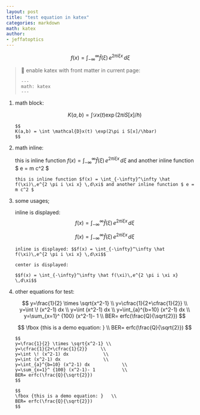 ```yaml
---
layout: post
title: "test equation in katex"
categories: markdown
math: katex
author:
- jeffatoptics
---
```


$$
f(x) = \int_{-\infty}^\infty \hat f(\xi)\,e^{2 \pi i \xi x} \,d\xi
$$

> 📝 enable katex with front matter in current page:
> ```
> ---
> math: katex
> ---
> ```

1. math block:

    $$
    K(a,b) = \int \mathcal{D}x(t) \exp(2\pi i S[x]/\hbar)
    $$
    ```
    $$
    K(a,b) = \int \mathcal{D}x(t) \exp(2\pi i S[x]/\hbar)
    $$
    ```
1. math inline:

    this is inline function $f(x) = \int_{-\infty}^\infty \hat f(\xi)\,e^{2 \pi i \xi x} \,d\xi$ and another inline function $ e = m c^2 $

    ```
    this is inline function $f(x) = \int_{-\infty}^\infty \hat f(\xi)\,e^{2 \pi i \xi x} \,d\xi$ and another inline function $ e = m c^2 $
    ```
1.  some usages;
    
    inline is displayed: $$f(x) = \int_{-\infty}^\infty \hat f(\xi)\,e^{2 \pi i \xi x} \,d\xi$$

    $$f(x) = \int_{-\infty}^\infty \hat f(\xi)\,e^{2 \pi i \xi x} \,d\xi$$
    ```
    inline is displayed: $$f(x) = \int_{-\infty}^\infty \hat f(\xi)\,e^{2 \pi i \xi x} \,d\xi$$

    center is displayed:

    $$f(x) = \int_{-\infty}^\infty \hat f(\xi)\,e^{2 \pi i \xi x} \,d\xi$$
    ```
1. other equations for test:
    
    $$
    y=\frac{1}{2} \times \sqrt{x^2-1} \\
    y=\cfrac{1}{2+\cfrac{1}{2}}     \\
    y=\int \! (x^2-1) dx             \\
    y=\int (x^2-1) dx                \\
    y=\int_{a}^{b=10} (x^2-1) dx            \\
    y=\sum_{x=1}^ {100} (x^2-1)- 1          \\
    BER= erfc(\frac{Q}{\sqrt{2}})
    $$
    
    $$
    \fbox {this is a demo equation: }   \\
    BER= erfc(\frac{Q}{\sqrt{2}})
    $$

    ```
    $$
    y=\frac{1}{2} \times \sqrt{x^2-1} \\
    y=\cfrac{1}{2+\cfrac{1}{2}}     \\
    y=\int \! (x^2-1) dx             \\
    y=\int (x^2-1) dx                \\
    y=\int_{a}^{b=10} (x^2-1) dx            \\
    y=\sum_{x=1}^ {100} (x^2-1)- 1          \\
    BER= erfc(\frac{Q}{\sqrt{2}})
    $$
    
    $$
    \fbox {this is a demo equation: }   \\
    BER= erfc(\frac{Q}{\sqrt{2}})
    $$
    ```


